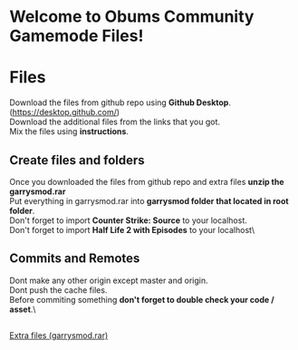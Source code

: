 # Welcome to Obums Community Gamemode Files!

# Files

Download the files from github repo using **Github Desktop**. (https://desktop.github.com/)\
Download the additional files from the links that you got.\
Mix the files using **instructions**.

## Create files and folders

Once you downloaded the files from github repo and extra files **unzip the garrysmod.rar**\
Put everything in garrysmod.rar into **garrysmod folder that located in root folder**.\
Don't forget to import **Counter Strike: Source** to your localhost.\
Don't forget to import **Half Life 2 with Episodes** to your localhost\

## Commits and Remotes
Dont make any other origin except master and origin.\
Dont push the cache files.\
Before commiting something **don't forget to double check your code / asset**.\
##
[Extra files (garrysmod.rar)](https://mega.nz/file/STJCkRRQ#RuCvv3tvISNHfviSqVrmL50a_5xz77cwfVQ65PBpcMA)
